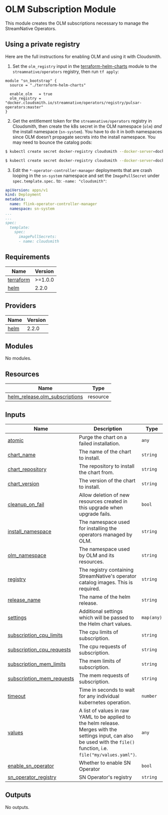 # OLM Subscription Module	
This module creates the OLM subscriptions necessary to manage the StreamNative Operators.

## Using a private registry
Here are the full instructions for enabling OLM and using it with Cloudsmith.

1. Set the `olm_registry` input in the [terraform-helm-charts](https://github.com/streamnative/terraform-helm-charts) module to the `streamnative/operators` registry, then run `tf apply`:

```hcl
module "sn_bootstrap" {
  source = "./terraform-helm-charts"   

  enable_olm   = true
  olm_registry = "docker.cloudsmith.io/streamnative/operators/registry/pulsar-operators:master"
}
```


2. Get the entitlement token for the `streamnative/operators` registry in Cloudsmith, then create the k8s secret in the OLM namespace (`olm`) *and* the install namespace (`sn-system`). You have to do it in both namespaces since OLM doesn’t propagate secrets into the install namespace. You may need to bounce the catalog pods:

``` bash
$ kubectl create secret docker-registry cloudsmith --docker-server=docker.cloudsmith.io --docker-username=streamnative/operators --docker-password=<cloudsmith_entitlement_token> -n olm

$ kubectl create secret docker-registry cloudsmith --docker-server=docker.cloudsmith.io --docker-username=streamnative/operators --docker-password=<cloudsmith_entitlement_token> -n sn-system
```

3. Edit the `*-operator-controller-manager` deployments that are crash looping in the `sn-system` namespace and set the `ImagePullSecret` under `spec.template.spec.` to: `-name: "cloudsmith"`:

```yaml
apiVersion: apps/v1
kind: Deployment
metadata:
  name: flink-operator-controller-manager
  namespace: sn-system
...
...
spec:
  template:
    spec:
      imagePullSecrets:
      - name: cloudsmith
```

## Requirements

| Name | Version |
|------|---------|
| <a name="requirement_terraform"></a> [terraform](#requirement\_terraform) | >=1.0.0 |
| <a name="requirement_helm"></a> [helm](#requirement\_helm) | 2.2.0 |

## Providers

| Name | Version |
|------|---------|
| <a name="provider_helm"></a> [helm](#provider\_helm) | 2.2.0 |

## Modules

No modules.

## Resources

| Name | Type |
|------|------|
| [helm_release.olm_subscriptions](https://registry.terraform.io/providers/hashicorp/helm/2.2.0/docs/resources/release) | resource |

## Inputs

| Name | Description | Type | Default | Required |
|------|-------------|------|---------|:--------:|
| <a name="input_atomic"></a> [atomic](#input\_atomic) | Purge the chart on a failed installation. | `any` | `null` | no |
| <a name="input_chart_name"></a> [chart\_name](#input\_chart\_name) | The name of the chart to install. | `string` | `null` | no |
| <a name="input_chart_repository"></a> [chart\_repository](#input\_chart\_repository) | The repository to install the chart from. | `string` | `null` | no |
| <a name="input_chart_version"></a> [chart\_version](#input\_chart\_version) | The version of the chart to install. | `string` | `null` | no |
| <a name="input_cleanup_on_fail"></a> [cleanup\_on\_fail](#input\_cleanup\_on\_fail) | Allow deletion of new resources created in this upgrade when upgrade fails. | `bool` | `null` | no |
| <a name="input_install_namespace"></a> [install\_namespace](#input\_install\_namespace) | The namespace used for installing the operators managed by OLM. | `string` | `null` | no |
| <a name="input_olm_namespace"></a> [olm\_namespace](#input\_olm\_namespace) | The namespace used by OLM and its resources. | `string` | `"olm"` | no |
| <a name="input_registry"></a> [registry](#input\_registry) | The registry containing StreamNative's operator catalog images. This is required. | `string` | n/a | yes |
| <a name="input_release_name"></a> [release\_name](#input\_release\_name) | The name of the helm release. | `string` | `null` | no |
| <a name="input_settings"></a> [settings](#input\_settings) | Additional settings which will be passed to the Helm chart values. | `map(any)` | `null` | no |
| <a name="input_subscription_cpu_limits"></a> [subscription\_cpu\_limits](#input\_subscription\_cpu\_limits) | The cpu limits of subscription. | `string` | `null` | no |
| <a name="input_subscription_cpu_requests"></a> [subscription\_cpu\_requests](#input\_subscription\_cpu\_requests) | The cpu requests of subscription. | `string` | `null` | no |
| <a name="input_subscription_mem_limits"></a> [subscription\_mem\_limits](#input\_subscription\_mem\_limits) | The mem limits of subscription. | `string` | `null` | no |
| <a name="input_subscription_mem_requests"></a> [subscription\_mem\_requests](#input\_subscription\_mem\_requests) | The mem requests of subscription. | `string` | `null` | no |
| <a name="input_timeout"></a> [timeout](#input\_timeout) | Time in seconds to wait for any individual kubernetes operation. | `number` | `null` | no |
| <a name="input_values"></a> [values](#input\_values) | A list of values in raw YAML to be applied to the helm release. Merges with the settings input, can also be used with the `file()` function, i.e. `file("my/values.yaml")`. | `any` | `null` | no |
| <a name="input_enable_sn_operator"></a> [enable\_sn\_operator](#input\_enable\_sn\_operator) | Whether to enable SN Operator | `bool` | `"false"` | no |
| <a name="input_sn_operator_registry"></a> [sn\_operator\_registry](#input\_sn\_operator\_registry) | SN Operator's registry | `string` | `""` | no |

## Outputs

No outputs.
